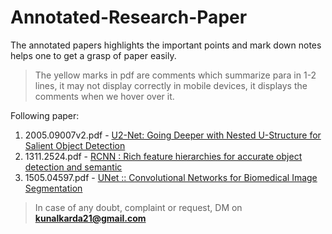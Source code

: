 # Annotated-Research-Paper
The annotated papers highlights the important points and mark down notes helps one to get a grasp of paper easily. 
> The yellow marks in pdf are comments which summarize para in 1-2 lines, it may not display correctly in mobile devices, it displays the comments when we hover over it.


Following paper:

1) 2005.09007v2.pdf -  [U2-Net: Going Deeper with Nested U-Structure for Salient Object Detection](https://github.com/kunalkarda/Annotated-Research-Paper/blob/main/2005.09007v2%20(1).pdf)
2) 1311.2524.pdf    -  [RCNN : Rich feature hierarchies for accurate object detection and semantic](https://github.com/kunalkarda/Annotated-Research-Paper/blob/main/1311.2524.pdf)
3) 1505.04597.pdf   -  [UNet :: Convolutional Networks for Biomedical Image Segmentation](https://github.com/kunalkarda/Annotated-Research-Paper/blob/main/1505.04597.pdf)


> In case of any doubt, complaint or request, DM on **kunalkarda21@gmail.com**
